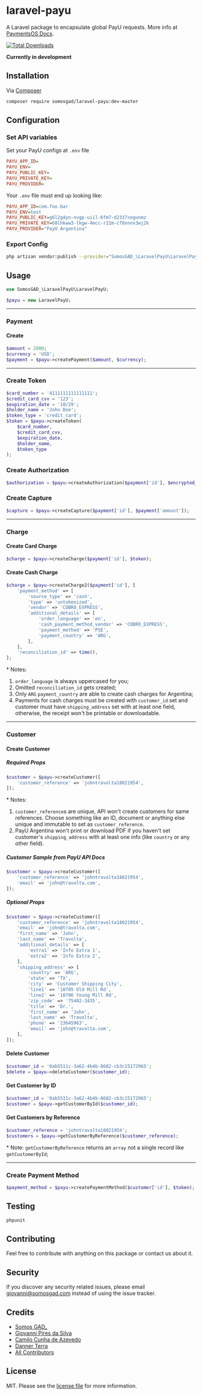 # laravel-payu

A Laravel package to encapsulate global PayU requests. More info at [PaymentsOS Docs][link-payudocs].<br>

<!-- [![Latest Version on Packagist][ico-version]][link-packagist] -->
[![Total Downloads][ico-downloads]][link-downloads] 
<!-- [![Build Status][ico-travis]][link-travis] -->
<!-- [![StyleCI][ico-styleci]][link-styleci] -->

**Currently in development**

<!-- Take a look at [contributing.md][link-contributing] to see a to do list. -->

## Installation

Via [Composer][link-composer]

```bash
composer require somosgad/laravel-payu:dev-master
```

## Configuration

### Set API variables

Set your PayU configs at `.env` file

```ini
PAYU_APP_ID=
PAYU_ENV=
PAYU_PUBLIC_KEY=
PAYU_PRIVATE_KEY=
PAYU_PROVIDER=
```

Your `.env` file must end up looking like:


```ini
PAYU_APP_ID=com.foo.bar
PAYU_ENV=test
PAYU_PUBLIC_KEY=g6l2g4yn-nvgp-uiil-6fm7-d2337cegunmz
PAYU_PRIVATE_KEY=68lhkww3-lkgw-4mcc-r21m-cf8nnnx3wj2k
PAYU_PROVIDER="PayU Argentina"
```

### Export Config

```bash
php artisan vendor:publish --provider="SomosGAD_\LaravelPayU\LaravelPayUServiceProvider"
```

## Usage

```php
use SomosGAD_\LaravelPayU\LaravelPayU;

$payu = new LaravelPayU;
```

---

### Payment

#### Create
```php
$amount = 2000;
$currency = 'USD';
$payment = $payu->createPayment($amount, $currency);
```

---

### Create Token

```php
$card_number = '4111111111111111';
$credit_card_cvv = '123';
$expiration_date = '10/29';
$holder_name = 'John Doe';
$token_type = 'credit_card';
$token = $payu->createToken(
    $card_number,
    $credit_card_cvv,
    $expiration_date,
    $holder_name,
    $token_type
);
```

### Create Authorization

```php
$authorization = $payu->createAuthorization($payment['id'], $encrypted_cvv, $token);
```

### Create Capture

```php
$capture = $payu->createCapture($payment['id'], $payment['amount']);
```

---

### Charge

#### Create Card Charge

```php
$charge = $payu->createCharge($payment['id'], $token);
```

#### Create Cash Charge

```php
$charge = $payu->createCharge2($payment['id'], [
    'payment_method' => [
        'source_type' => 'cash',
        'type' => 'untokenized',
        'vendor' => 'COBRO_EXPRESS',
        'additional_details' => [
            'order_language' => 'en',
            'cash_payment_method_vendor' => 'COBRO_EXPRESS',
            'payment_method' => 'PSE',
            'payment_country' => 'ARG',
        ],
    ],
    'reconciliation_id' => time(),
];
```

\* Notes:

1. `order_language` is always uppercased for you; 
2. Omitted `reconciliation_id` gets created;
3. Only `ARG` `payment_country` are able to create cash charges for Argentina;
4. Payments for cash charges must be created with `customer_id` set and customer must have `shipping_address` set with at least one field, otherwise, the receipt won't be printable or downloadable.

---

### Customer

#### Create Customer

##### Required Props

```php
$customer = $payu->createCustomer([
    'customer_reference' => 'johntravolta18021954',
]);
```

\* Notes:

1. `customer_reference`s are unique, API won't create customers for same references. Choose something like an ID, document or anything else unique and immutable to set as `customer_reference`.
2. PayU Argentina won't print or download PDF if you haven't set customer's `shipping_address` with at least one info (like `country` or any other field).

##### Customer Sample from PayU API Docs

```php
$customer = $payu->createCustomer([
    'customer_reference' => 'johntravolta18021954',
    'email' => 'john@travolta.com',
]);
```

##### Optional Props

```php
$customer = $payu->createCustomer([
    'customer_reference' => 'johntravolta18021954',
    'email' => 'john@travolta.com',
    'first_name' => 'John',
    'last_name' => 'Travolta',
    'additional_details' => [
        'extra1' => 'Info Extra 1',
        'extra2' => 'Info Extra 2',
    ],
    'shipping_address' => [
        'country' => 'ARG',
        'state' => 'TX',
        'city' => 'Customer Shipping City',
        'line1' => '10705 Old Mill Rd',
        'line2' => '10706 Young Mill Rd',
        'zip_code' => '75402-3435',
        'title' => 'Dr.',
        'first_name' => 'John',
        'last_name' => 'Travolta',
        'phone' => '23645963',
        'email' => 'john@travolta.com',
    ],
]);
```

#### Delete Customer

```php
$customer_id = '0ab5511c-3a62-4b4b-8682-cb3c15172965';
$delete = $payu->deleteCustomer($customer_id);
```

#### Get Customer by ID

```php
$customer_id = '0ab5511c-3a62-4b4b-8682-cb3c15172965';
$customer = $payu->getCustomerById($customer_id);
```

#### Get Customers by Reference

```php
$customer_reference = 'johntravolta18021954';
$customers = $payu->getCustomerByReference($customer_reference);
```
\* Note: `getCustomerByReference` returns an `array` not a single record like `getCustomerById`;

---

### Create Payment Method

```php
$payment_method = $payu->createPaymentMethod($customer['id'], $token);
```

<!-- ## Change log

Please see the [changelog][link-changelog] for more information on what has changed recently. -->

## Testing

<!-- # $ composer test -->

``` bash
phpunit
```

## Contributing

Feel free to contribute with anything on this package or contact us about it.

<!-- Please see [contributing.md][link-contributing] for details and a todolist. -->

## Security

If you discover any security related issues, please email giovanni@somosgad.com instead of using the issue tracker.

## Credits

- [Somos GAD_][link-author]
- [Giovanni Pires da Silva][link-giovanni]
- [Camilo Cunha de Azevedo][link-camilo]
- [Danner Terra][link-danner]
- [All Contributors][link-contributors]

## License

MIT. Please see the [license file](license.md) for more information.

[ico-version]: https://img.shields.io/packagist/v/somosgad/laravel-payu.svg?style=flat-square
[ico-downloads]: https://img.shields.io/packagist/dt/somosgad/laravel-payu.svg?style=flat-square
[ico-travis]: https://img.shields.io/travis/somosgad/laravel-payu/master.svg?style=flat-square
[ico-styleci]: https://styleci.io/repos/12345678/shield

[link-packagist]: https://packagist.org/packages/somosgad/laravel-payu
[link-downloads]: https://packagist.org/packages/somosgad/laravel-payu
[link-travis]: https://travis-ci.org/somosgad/laravel-payu
[link-styleci]: https://styleci.io/repos/12345678
[link-author]: https://github.com/somosgad
[link-giovanni]: https://github.com/giovannipds
[link-camilo]: https://github.com/Camilotk
[link-danner]: https://github.com/DannerTerra
[link-contributors]: ../../contributors
[link-composer]: https://getcomposer.org
[link-payudocs]: https://developers.paymentsos.com
[link-changelog]: changelog.md
[link-contributing]: contributing.md
